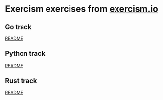 # Exercism exercises from [exercism.io](https://exercism.io/)

## Go track

[README](./go/README.md)

## Python track

[README](./python/README.md)

## Rust track

[README](./rust/README.md)
